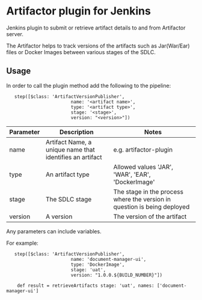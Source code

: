 # Artifactor plugin for Jenkins

Jenkins plugin to submit or retrieve artifact details to and from Artifactor server.

The Artifactor helps to track versions of the artifacts such as Jar(War/Ear) files or Docker Images between various stages of the SDLC.

## Usage
In order to call the plugin method add the following to the pipeline:
```
   step([$class: 'ArtifactVersionPublisher',
                        name: '<artifact name>',
                        type: '<artifact type>',
                        stage: '<stage>',
                        version: "<version>"])
```
Parameter | Description | Notes
---|---|---
name | Artifact Name, a unique name that identifies an artifact | e.g. artifactor-plugin
type | An artifact type | Allowed values 'JAR', 'WAR', 'EAR', 'DockerImage'
stage | The SDLC stage | The stage in the process where the version in question is being deployed
version | A version | The version of the artifact

Any parameters can include variables.

For example:
```
   step([$class: 'ArtifactVersionPublisher',
                        name: 'document-manager-ui',
                        type: 'DockerImage',
                        stage: 'uat',
                        version: "1.0.0.${BUILD_NUMBER}"])
```

```
    def result = retrieveArtifacts stage: 'uat', names: ['document-manager-ui']
```